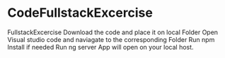 # CodeFullstackExcercise
FullstackExcercise
Download the code and place it on local Folder
Open Visual studio code and naviagate to the corresponding Folder
Run npm Install if needed
Run ng server 
App will open on your local host.
